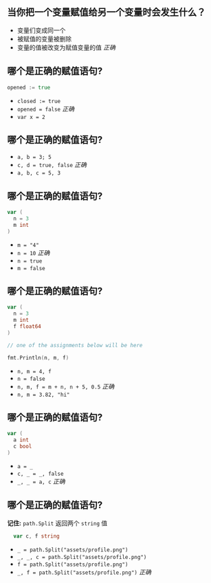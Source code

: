 ## 当你把一个变量赋值给另一个变量时会发生什么？

* 变量们变成同一个
* 被赋值的变量被删除
* 变量的值被改变为赋值变量的值 *正确*

## 哪个是正确的赋值语句?

```go
opened := true
```

* `closed := true`
* `opened = false` *正确*
* `var x = 2`

## 哪个是正确的赋值语句?

* `a, b = 3; 5`
* `c, d = true, false` *正确*
* `a, b, c = 5, 3`

## 哪个是正确的赋值语句?

```go
var (
  n = 3
  m int
)
```

* `m = "4"`
* `n = 10` *正确*
* `n = true`
* `m = false`

## 哪个是正确的赋值语句?

```go
var (
  n = 3
  m int
  f float64
)

// one of the assignments below will be here

fmt.Println(n, m, f)
```

* `n, m = 4, f`
* `n = false`
* `n, m, f = m + n, n + 5, 0.5` *正确*
* `n, m = 3.82, "hi"`

## 哪个是正确的赋值语句?

```go
var (
  a int
  c bool
)
```

* `a = _`
* `c, _ = _, false`
* `_, _ = a, c` *正确*

## 哪个是正确的赋值语句?

**记住:** `path.Split` 返回两个 `string` 值

```go
  var c, f string
```

* `_ = path.Split("assets/profile.png")`
* `_, _, c = path.Split("assets/profile.png")`
* `f = path.Split("assets/profile.png")`
* `_, f = path.Split("assets/profile.png")` *正确*

